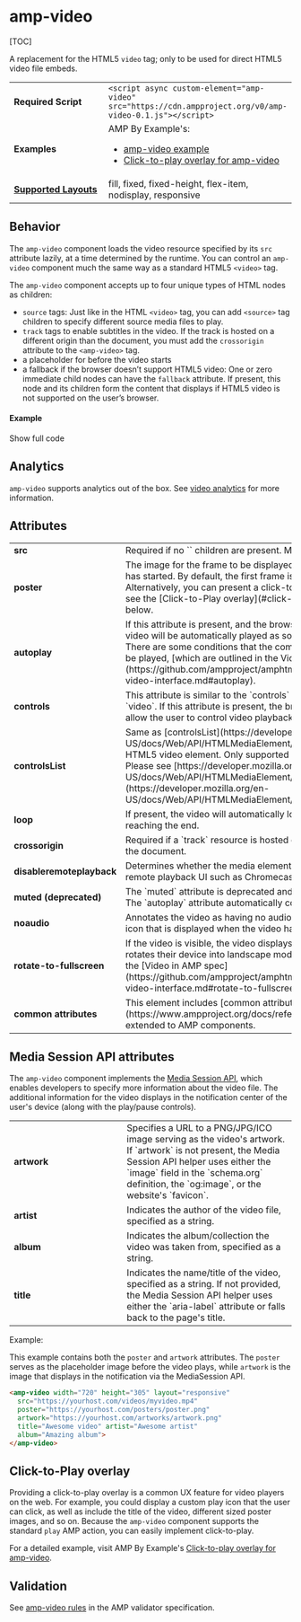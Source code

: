<!---
Copyright 2015 The AMP HTML Authors. All Rights Reserved.

Licensed under the Apache License, Version 2.0 (the "License");
you may not use this file except in compliance with the License.
You may obtain a copy of the License at

      http://www.apache.org/licenses/LICENSE-2.0

Unless required by applicable law or agreed to in writing, software
distributed under the License is distributed on an "AS-IS" BASIS,
WITHOUT WARRANTIES OR CONDITIONS OF ANY KIND, either express or implied.
See the License for the specific language governing permissions and
limitations under the License.
-->

# amp-video

[TOC]

A replacement for the HTML5 <code>video</code> tag; only to be used for direct HTML5 video file embeds.

<table>
  <tr>
    <td width="40%"><strong>Required Script</strong></td>
    <td><code>&lt;script async custom-element="amp-video" src="https://cdn.ampproject.org/v0/amp-video-0.1.js">&lt;/script></code></td>
  </tr>
  <tr>
    <td width="40%"><strong>Examples</strong></td>
    <td>AMP By Example's:<ul>
      <li><a href="https://ampbyexample.com/components/amp-video/">amp-video example</a></li>
      <li><a href="https://ampbyexample.com/advanced/click-to-play_overlay_for_amp-video/">Click-to-play overlay for amp-video</a></td>
  </tr>
  <tr>
    <td class="col-fourty"><strong><a href="https://www.ampproject.org/docs/guides/responsive/control_layout.html">Supported Layouts</a></strong></td>
    <td>fill, fixed, fixed-height, flex-item, nodisplay, responsive</td>
  </tr>
</table>

## Behavior

The `amp-video` component loads the video resource specified by its `src` attribute lazily, at a time determined by the runtime. You can control an `amp-video` component much the same way as a standard HTML5 `<video>` tag.

The `amp-video` component accepts up to four unique types of HTML nodes as children:

- `source` tags: Just like in the HTML `<video>` tag, you can add `<source>` tag children to specify different source media files to play.
- `track` tags to enable subtitles in the video. If the track is hosted on a different origin than the document, you must add the `crossorigin` attribute to the `<amp-video>` tag.
-  a placeholder for before the video starts
-  a fallback if the browser doesn’t support HTML5 video: One or zero immediate child nodes can have the `fallback` attribute. If present, this node and its children form the content that displays if HTML5 video is not supported on the user’s browser.

#### Example

<!--embedded example - displays in ampproject.org -->
<div>
<amp-iframe height="293"
            layout="fixed-height"
            sandbox="allow-scripts allow-forms allow-same-origin"
            resizable
            src="https://ampproject-b5f4c.firebaseapp.com/examples/ampvideo.basic.embed.html">
  <div overflow tabindex="0" role="button" aria-label="Show more">Show full code</div>
  <div placeholder></div>
</amp-iframe>

</div>

## Analytics

`amp-video` supports analytics out of the box. See [video analytics](https://github.com/ampproject/amphtml/blob/master/extensions/amp-analytics/amp-video-analytics.md) for more information.

## Attributes

<table class=„ad—table-listing“>
  <tr>
    <td width="40%"><strong>src</strong></td>
    <td>Required if no `<source>` children are present. Must be HTTPS.</td>
  </tr>
  <tr>
    <td width="40%"><strong>poster</strong></td>
    <td>The image for the frame to be displayed before video playback has started. By
    default, the first frame is displayed.
<br>
    Alternatively, you can present a click-to-play overlay. For details, see the [Click-to-Play overlay](#click-to-play-overlay) section below.</td>
  </tr>
  <tr>
    <td width="40%"><strong>autoplay</strong></td>
    <td>If this attribute is present, and the browser supports autoplay, the video will be automatically
    played as soon as it becomes visible. There are some conditions that the component needs to meet
    to be played, [which are outlined in the Video in AMP spec](https://github.com/ampproject/amphtml/blob/master/spec/amp-video-interface.md#autoplay).</td>
  </tr>
  <tr>
    <td width="40%"><strong>controls</strong></td>
    <td>This attribute is similar to the `controls` attribute in the HTML5 `video`. If this attribute is present, the browser offers controls to allow the user to control video playback.</td>
  </tr>
  <tr>
    <td width="40%"><strong>controlsList</strong></td>
    <td>Same as [controlsList](https://developer.mozilla.org/en-US/docs/Web/API/HTMLMediaElement/controlsList) attribute of HTML5 video element. Only supported by certain browsers. Please see [https://developer.mozilla.org/en-US/docs/Web/API/HTMLMediaElement/controlsList](https://developer.mozilla.org/en-US/docs/Web/API/HTMLMediaElement/controlsList) for details.</td>
  </tr>
  <tr>
    <td width="40%"><strong>loop</strong></td>
    <td>If present, the video will automatically loop back to the start upon reaching the end.</td>
  </tr>
  <tr>
    <td width="40%"><strong>crossorigin</strong></td>
    <td>Required if a `track` resource is hosted on a different origin than the document.</td>
  </tr>
  <tr>
    <td width="40%"><strong>disableremoteplayback</strong></td>
    <td>Determines whether the media element is allowed to have a remote playback UI such as Chromecast or AirPlay.</td>
  </tr>
  <tr>
    <td width="40%"><strong>muted (deprecated)</strong></td>
    <td>The `muted` attribute is deprecated and no longer has any effect. The `autoplay` attribute automatically controls the mute behavior.</td>
  </tr>
  <tr>
    <td width="40%"><strong>noaudio</strong></td>
    <td>Annotates the video as having no audio. This hides the equalizer icon that is displayed
    when the video has autoplay.</td>
  </tr>
  <tr>
    <td width="40%"><strong>rotate-to-fullscreen</strong></td>
    <td>If the video is visible, the video displays fullscreen after the user rotates their device into landscape mode. For more details, see the [Video in AMP spec](https://github.com/ampproject/amphtml/blob/master/spec/amp-video-interface.md#rotate-to-fullscreen).</td>
  </tr>
  <tr>
    <td width="40%"><strong>common attributes</strong></td>
    <td>This element includes [common attributes](https://www.ampproject.org/docs/reference/common_attributes) extended to AMP components.</td>
  </tr>
</table>

## Media Session API attributes

The `amp-video` component implements the [Media Session API](https://developers.google.com/web/updates/2017/02/media-session), which enables developers to specify more information about the video file. The additional information for the video displays in the notification center of the user's device (along with the play/pause controls).

<table class=„ad—table-listing“>
  <tr>
    <td width="40%"><strong>artwork</strong></td>
    <td>Specifies a URL to a PNG/JPG/ICO image serving as the video's artwork. If `artwork` is not present, the Media Session API helper uses either the `image` field in the `schema.org` definition, the `og:image`, or the website's `favicon`.</td>
  </tr>
  <tr>
    <td width="40%"><strong>artist</strong></td>
    <td>Indicates the author of the video file, specified as a string.</td>
  </tr>
  <tr>
    <td width="40%"><strong>album</strong></td>
    <td>Indicates the album/collection the video was taken from, specified as a string.</td>
  </tr>
  <tr>
    <td width="40%"><strong>title</strong></td>
    <td>Indicates the name/title of the video, specified as a string. If not provided, the Media Session API helper uses either the `aria-label` attribute or falls back to the page's title.</td>
  </tr>
</table>

Example:

This example contains both the `poster` and `artwork` attributes. The `poster` serves as the placeholder image before the video plays, while `artwork` is the image that displays in the notification via the MediaSession API.

```html
<amp-video width="720" height="305" layout="responsive"
  src="https://yourhost.com/videos/myvideo.mp4"
  poster="https://yourhost.com/posters/poster.png"
  artwork="https://yourhost.com/artworks/artwork.png"
  title="Awesome video" artist="Awesome artist"
  album="Amazing album">
</amp-video>
```

## Click-to-Play overlay

Providing a click-to-play overlay is a common UX feature for video players on the web.  For example, you could display a custom play icon that the user can click, as well as include the title of the video, different sized poster images, and so on.  Because the `amp-video` component supports the standard `play` AMP action, you can easily implement click-to-play.

For a detailed example, visit AMP By Example's  [Click-to-play overlay for amp-video](https://ampbyexample.com/advanced/click-to-play_overlay_for_amp-video/).

## Validation

See [amp-video rules](https://github.com/ampproject/amphtml/blob/master/validator/validator-main.protoascii) in the AMP validator specification.
